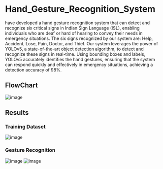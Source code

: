 # Hand_Gesture_Recognition_System
have developed a hand gesture recognition system that can detect and recognize six critical signs in Indian Sign Language (ISL), enabling individuals who are deaf or hard of hearing to convey their needs in emergency situations. The six signs recognized by our system are: Help, Accident, Lose, Pain, Doctor, and Thief. Our system leverages the power of YOLOv5, a state-of-the-art object detection algorithm, to detect and recognize these signs in real-time. Using bounding boxes and labels, YOLOv5 accurately identifies the hand gestures, ensuring that the system can respond quickly and effectively in emergency situations, achieving a detection accuracy of 98%. 

## FlowChart
![image](https://github.com/user-attachments/assets/a6c795b4-e63f-40fb-983c-ac85a08baed9)

## Results
  ### Training Dataset
  ![image](https://github.com/user-attachments/assets/891da3e2-7d1f-4cf8-91bd-015aa7e39ad6)

  ### Gesture Recognition
  ![image](https://github.com/user-attachments/assets/83eb1f95-89e3-4700-b028-25a6cd42e819)
  ![image](https://github.com/user-attachments/assets/271d078e-75fe-47ac-a5b7-dac8c0ef659d)
